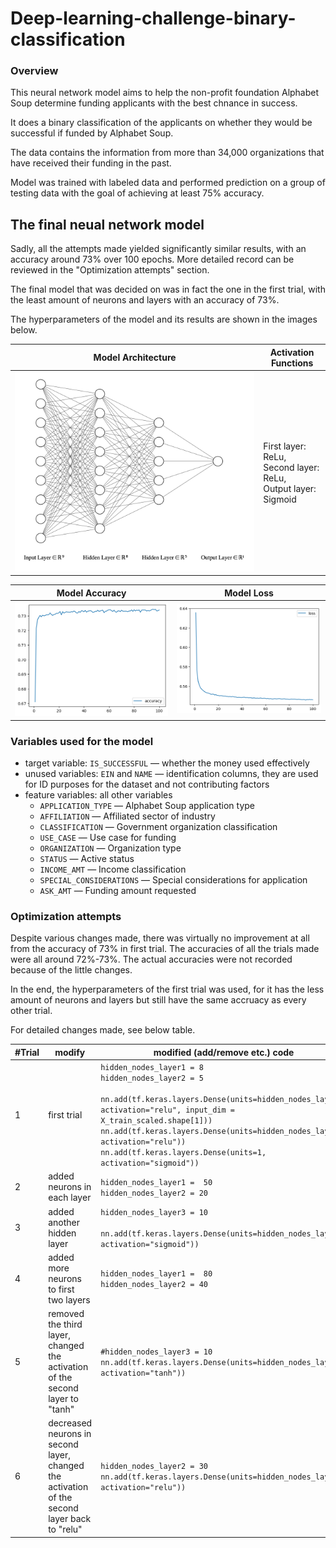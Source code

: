 # Deep-learning-challenge-binary-classification

### Overview
This neural network model aims to help the non-profit foundation Alphabet Soup determine funding applicants with the best chnance in success.

It does a binary classification of the applicants on whether they would be successful if funded by Alphabet Soup. 

The data contains the information from more than 34,000 organizations that have received their funding in the past.

Model was trained with labeled data and performed prediction on a group of testing data with the goal of achieving at least 75% accuracy. 

## The final neual network model
Sadly, all the attempts made yielded significantly similar results, with an accuracy around 73% over 100 epochs. More detailed record can be reviewed in the "Optimization attempts" section.

The final model that was decided on was in fact the one in the first trial, with the least amount of neurons and layers with an accuracy of 73%.

The hyperparameters of the model and its results are shown in the images below.

| Model Architecture | Activation Functions |
|-------|-------|
| ![Model](/images/nn.png) | First layer: ReLu,<br>Second layer: ReLu,<br>Output layer: Sigmoid |

| Model Accuracy | Model Loss |
|-------|-------|
| ![Model Accuracy](/images/accuracy.png) | ![Model Loss](/images/loss.png) |


### Variables used for the model
- target variable: `IS_SUCCESSFUL` — whether the money used effectively
- unused variables: `EIN` and `NAME` — identification columns, they are used for ID purposes for the dataset and not contributing factors
- feature variables: all other variables 
    - `APPLICATION_TYPE` — Alphabet Soup application type
    - `AFFILIATION` — Affiliated sector of industry
    - `CLASSIFICATION` — Government organization classification
    - `USE_CASE` — Use case for funding
    - `ORGANIZATION` — Organization type
    - `STATUS` — Active status
    - `INCOME_AMT` — Income classification
    - `SPECIAL_CONSIDERATIONS` — Special considerations for application
    - `ASK_AMT` — Funding amount requested


### Optimization attempts
Despite various changes made, there was virtually no improvement at all from the accuracy of 73% in first trial. The accuracies of all the trials made were all around 72%-73%. The actual accuracies were not recorded because of the little changes.

In the end, the hyperparameters of the first trial was used, for it has the less amount of neurons and layers but still have the same accruacy as every other trial.

For detailed changes made, see below table.

| #Trial | modify | modified (add/remove etc.) code |
|--------|--------|---------|
| 1 | first trial | `hidden_nodes_layer1 = 8`<br>`hidden_nodes_layer2 = 5`<br><br>`nn.add(tf.keras.layers.Dense(units=hidden_nodes_layer1, activation="relu", input_dim = X_train_scaled.shape[1]))`<br>`nn.add(tf.keras.layers.Dense(units=hidden_nodes_layer2, activation="relu"))`<br>`nn.add(tf.keras.layers.Dense(units=1, activation="sigmoid"))` |
| 2 | added neurons in each layer | `hidden_nodes_layer1 =  50`<br>`hidden_nodes_layer2 = 20` |
| 3 | added another hidden layer | `hidden_nodes_layer3 = 10`<br><br>`nn.add(tf.keras.layers.Dense(units=hidden_nodes_layer3, activation="sigmoid"))` |
| 4 | added more neurons to first two layers | `hidden_nodes_layer1 =  80`<br>`hidden_nodes_layer2 = 40 `|
| 5 | removed the third layer, changed the activation of the second layer to "tanh" | `#hidden_nodes_layer3 = 10`<br>`nn.add(tf.keras.layers.Dense(units=hidden_nodes_layer2, activation="tanh"))` |
| 6 | decreased neurons in second layer, changed the activation of the second layer back to "relu" | `hidden_nodes_layer2 = 30`<br>`nn.add(tf.keras.layers.Dense(units=hidden_nodes_layer2, activation="relu"))` |